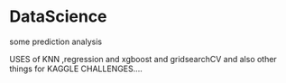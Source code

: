 # DataScience
some prediction analysis

USES of KNN ,regression and xgboost and gridsearchCV and also other things for KAGGLE CHALLENGES....
